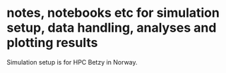 # notes, notebooks etc for simulation setup, data handling, analyses and plotting results

Simulation setup is for HPC Betzy in Norway.

